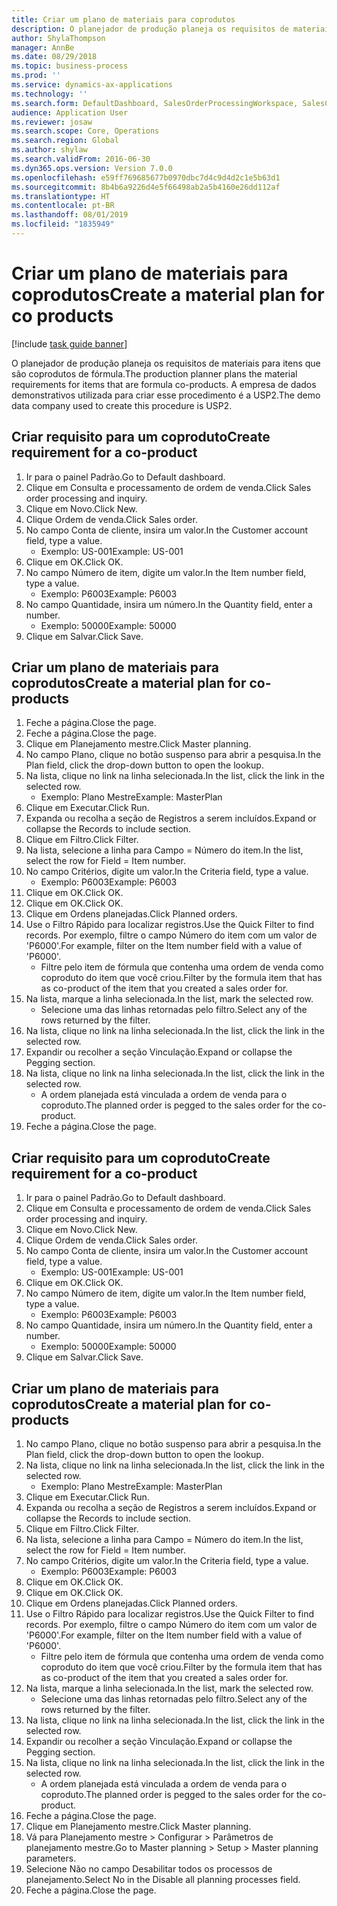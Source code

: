 ```yaml
---
title: Criar um plano de materiais para coprodutos
description: O planejador de produção planeja os requisitos de materiais para itens que são coprodutos de fórmula.
author: ShylaThompson
manager: AnnBe
ms.date: 08/29/2018
ms.topic: business-process
ms.prod: ''
ms.service: dynamics-ax-applications
ms.technology: ''
ms.search.form: DefaultDashboard, SalesOrderProcessingWorkspace, SalesCreateOrder, SalesTable, ReqCreatePlanWorkspace, ReqTransPlanCard, SysQueryForm, ReqTransPo
audience: Application User
ms.reviewer: josaw
ms.search.scope: Core, Operations
ms.search.region: Global
ms.author: shylaw
ms.search.validFrom: 2016-06-30
ms.dyn365.ops.version: Version 7.0.0
ms.openlocfilehash: e59ff769685677b0970dbc7d4c9d4d2c1e5b63d1
ms.sourcegitcommit: 8b4b6a9226d4e5f66498ab2a5b4160e26dd112af
ms.translationtype: HT
ms.contentlocale: pt-BR
ms.lasthandoff: 08/01/2019
ms.locfileid: "1835949"
---
```

# <a name="create-a-material-plan-for-co-products"></a><span data-ttu-id="57ae1-103">Criar um plano de materiais para coprodutos</span><span class="sxs-lookup"><span data-stu-id="57ae1-103">Create a material plan for co products</span></span>

[!include [task guide banner](../../includes/task-guide-banner.md)]

<span data-ttu-id="57ae1-104">O planejador de produção planeja os requisitos de materiais para itens que são coprodutos de fórmula.</span><span class="sxs-lookup"><span data-stu-id="57ae1-104">The production planner plans the material requirements for items that are formula co-products.</span></span> <span data-ttu-id="57ae1-105">A empresa de dados demonstrativos utilizada para criar esse procedimento é a USP2.</span><span class="sxs-lookup"><span data-stu-id="57ae1-105">The demo data company used to create this procedure is USP2.</span></span>


## <a name="create-requirement-for-a-co-product"></a><span data-ttu-id="57ae1-106">Criar requisito para um coproduto</span><span class="sxs-lookup"><span data-stu-id="57ae1-106">Create requirement for a co-product</span></span>
1. <span data-ttu-id="57ae1-107">Ir para o painel Padrão.</span><span class="sxs-lookup"><span data-stu-id="57ae1-107">Go to Default dashboard.</span></span>
2. <span data-ttu-id="57ae1-108">Clique em Consulta e processamento de ordem de venda.</span><span class="sxs-lookup"><span data-stu-id="57ae1-108">Click Sales order processing and inquiry.</span></span>
3. <span data-ttu-id="57ae1-109">Clique em Novo.</span><span class="sxs-lookup"><span data-stu-id="57ae1-109">Click New.</span></span>
4. <span data-ttu-id="57ae1-110">Clique Ordem de venda.</span><span class="sxs-lookup"><span data-stu-id="57ae1-110">Click Sales order.</span></span>
5. <span data-ttu-id="57ae1-111">No campo Conta de cliente, insira um valor.</span><span class="sxs-lookup"><span data-stu-id="57ae1-111">In the Customer account field, type a value.</span></span>
    * <span data-ttu-id="57ae1-112">Exemplo: US-001</span><span class="sxs-lookup"><span data-stu-id="57ae1-112">Example: US-001</span></span>  
6. <span data-ttu-id="57ae1-113">Clique em OK.</span><span class="sxs-lookup"><span data-stu-id="57ae1-113">Click OK.</span></span>
7. <span data-ttu-id="57ae1-114">No campo Número de item, digite um valor.</span><span class="sxs-lookup"><span data-stu-id="57ae1-114">In the Item number field, type a value.</span></span>
    * <span data-ttu-id="57ae1-115">Exemplo: P6003</span><span class="sxs-lookup"><span data-stu-id="57ae1-115">Example: P6003</span></span>  
8. <span data-ttu-id="57ae1-116">No campo Quantidade, insira um número.</span><span class="sxs-lookup"><span data-stu-id="57ae1-116">In the Quantity field, enter a number.</span></span>
    * <span data-ttu-id="57ae1-117">Exemplo: 50000</span><span class="sxs-lookup"><span data-stu-id="57ae1-117">Example: 50000</span></span>  
9. <span data-ttu-id="57ae1-118">Clique em Salvar.</span><span class="sxs-lookup"><span data-stu-id="57ae1-118">Click Save.</span></span>

## <a name="create-a-material-plan-for-co-products"></a><span data-ttu-id="57ae1-119">Criar um plano de materiais para coprodutos</span><span class="sxs-lookup"><span data-stu-id="57ae1-119">Create a material plan for co-products</span></span>
1. <span data-ttu-id="57ae1-120">Feche a página.</span><span class="sxs-lookup"><span data-stu-id="57ae1-120">Close the page.</span></span>
2. <span data-ttu-id="57ae1-121">Feche a página.</span><span class="sxs-lookup"><span data-stu-id="57ae1-121">Close the page.</span></span>
3. <span data-ttu-id="57ae1-122">Clique em Planejamento mestre.</span><span class="sxs-lookup"><span data-stu-id="57ae1-122">Click Master planning.</span></span>
4. <span data-ttu-id="57ae1-123">No campo Plano, clique no botão suspenso para abrir a pesquisa.</span><span class="sxs-lookup"><span data-stu-id="57ae1-123">In the Plan field, click the drop-down button to open the lookup.</span></span>
5. <span data-ttu-id="57ae1-124">Na lista, clique no link na linha selecionada.</span><span class="sxs-lookup"><span data-stu-id="57ae1-124">In the list, click the link in the selected row.</span></span>
    * <span data-ttu-id="57ae1-125">Exemplo: Plano Mestre</span><span class="sxs-lookup"><span data-stu-id="57ae1-125">Example: MasterPlan</span></span>  
6. <span data-ttu-id="57ae1-126">Clique em Executar.</span><span class="sxs-lookup"><span data-stu-id="57ae1-126">Click Run.</span></span>
7. <span data-ttu-id="57ae1-127">Expanda ou recolha a seção de Registros a serem incluídos.</span><span class="sxs-lookup"><span data-stu-id="57ae1-127">Expand or collapse the Records to include section.</span></span>
8. <span data-ttu-id="57ae1-128">Clique em Filtro.</span><span class="sxs-lookup"><span data-stu-id="57ae1-128">Click Filter.</span></span>
9. <span data-ttu-id="57ae1-129">Na lista, selecione a linha para Campo = Número do item.</span><span class="sxs-lookup"><span data-stu-id="57ae1-129">In the list, select the row for Field = Item number.</span></span>
10. <span data-ttu-id="57ae1-130">No campo Critérios, digite um valor.</span><span class="sxs-lookup"><span data-stu-id="57ae1-130">In the Criteria field, type a value.</span></span>
    * <span data-ttu-id="57ae1-131">Exemplo: P6003</span><span class="sxs-lookup"><span data-stu-id="57ae1-131">Example: P6003</span></span>  
11. <span data-ttu-id="57ae1-132">Clique em OK.</span><span class="sxs-lookup"><span data-stu-id="57ae1-132">Click OK.</span></span>
12. <span data-ttu-id="57ae1-133">Clique em OK.</span><span class="sxs-lookup"><span data-stu-id="57ae1-133">Click OK.</span></span>
13. <span data-ttu-id="57ae1-134">Clique em Ordens planejadas.</span><span class="sxs-lookup"><span data-stu-id="57ae1-134">Click Planned orders.</span></span>
14. <span data-ttu-id="57ae1-135">Use o Filtro Rápido para localizar registros.</span><span class="sxs-lookup"><span data-stu-id="57ae1-135">Use the Quick Filter to find records.</span></span> <span data-ttu-id="57ae1-136">Por exemplo, filtre o campo Número do item com um valor de 'P6000'.</span><span class="sxs-lookup"><span data-stu-id="57ae1-136">For example, filter on the Item number field with a value of 'P6000'.</span></span>
    * <span data-ttu-id="57ae1-137">Filtre pelo item de fórmula que contenha uma ordem de venda como coproduto do item que você criou.</span><span class="sxs-lookup"><span data-stu-id="57ae1-137">Filter by the formula item that has as co-product of the item that you created a sales order for.</span></span>  
15. <span data-ttu-id="57ae1-138">Na lista, marque a linha selecionada.</span><span class="sxs-lookup"><span data-stu-id="57ae1-138">In the list, mark the selected row.</span></span>
    * <span data-ttu-id="57ae1-139">Selecione uma das linhas retornadas pelo filtro.</span><span class="sxs-lookup"><span data-stu-id="57ae1-139">Select any of the rows returned by the filter.</span></span>  
16. <span data-ttu-id="57ae1-140">Na lista, clique no link na linha selecionada.</span><span class="sxs-lookup"><span data-stu-id="57ae1-140">In the list, click the link in the selected row.</span></span>
17. <span data-ttu-id="57ae1-141">Expandir ou recolher a seção Vinculação.</span><span class="sxs-lookup"><span data-stu-id="57ae1-141">Expand or collapse the Pegging section.</span></span>
18. <span data-ttu-id="57ae1-142">Na lista, clique no link na linha selecionada.</span><span class="sxs-lookup"><span data-stu-id="57ae1-142">In the list, click the link in the selected row.</span></span>
    * <span data-ttu-id="57ae1-143">A ordem planejada está vinculada a ordem de venda para o coproduto.</span><span class="sxs-lookup"><span data-stu-id="57ae1-143">The planned order is pegged to the sales order for the co-product.</span></span>  
19. <span data-ttu-id="57ae1-144">Feche a página.</span><span class="sxs-lookup"><span data-stu-id="57ae1-144">Close the page.</span></span>

## <a name="create-requirement-for-a-co-product"></a><span data-ttu-id="57ae1-145">Criar requisito para um coproduto</span><span class="sxs-lookup"><span data-stu-id="57ae1-145">Create requirement for a co-product</span></span>
1. <span data-ttu-id="57ae1-146">Ir para o painel Padrão.</span><span class="sxs-lookup"><span data-stu-id="57ae1-146">Go to Default dashboard.</span></span>
2. <span data-ttu-id="57ae1-147">Clique em Consulta e processamento de ordem de venda.</span><span class="sxs-lookup"><span data-stu-id="57ae1-147">Click Sales order processing and inquiry.</span></span>
3. <span data-ttu-id="57ae1-148">Clique em Novo.</span><span class="sxs-lookup"><span data-stu-id="57ae1-148">Click New.</span></span>
4. <span data-ttu-id="57ae1-149">Clique Ordem de venda.</span><span class="sxs-lookup"><span data-stu-id="57ae1-149">Click Sales order.</span></span>
5. <span data-ttu-id="57ae1-150">No campo Conta de cliente, insira um valor.</span><span class="sxs-lookup"><span data-stu-id="57ae1-150">In the Customer account field, type a value.</span></span>
    * <span data-ttu-id="57ae1-151">Exemplo: US-001</span><span class="sxs-lookup"><span data-stu-id="57ae1-151">Example: US-001</span></span>  
6. <span data-ttu-id="57ae1-152">Clique em OK.</span><span class="sxs-lookup"><span data-stu-id="57ae1-152">Click OK.</span></span>
7. <span data-ttu-id="57ae1-153">No campo Número de item, digite um valor.</span><span class="sxs-lookup"><span data-stu-id="57ae1-153">In the Item number field, type a value.</span></span>
    * <span data-ttu-id="57ae1-154">Exemplo: P6003</span><span class="sxs-lookup"><span data-stu-id="57ae1-154">Example: P6003</span></span>  
8. <span data-ttu-id="57ae1-155">No campo Quantidade, insira um número.</span><span class="sxs-lookup"><span data-stu-id="57ae1-155">In the Quantity field, enter a number.</span></span>
    * <span data-ttu-id="57ae1-156">Exemplo: 50000</span><span class="sxs-lookup"><span data-stu-id="57ae1-156">Example: 50000</span></span>  
9. <span data-ttu-id="57ae1-157">Clique em Salvar.</span><span class="sxs-lookup"><span data-stu-id="57ae1-157">Click Save.</span></span>

## <a name="create-a-material-plan-for-co-products"></a><span data-ttu-id="57ae1-158">Criar um plano de materiais para coprodutos</span><span class="sxs-lookup"><span data-stu-id="57ae1-158">Create a material plan for co-products</span></span>
1. <span data-ttu-id="57ae1-159">No campo Plano, clique no botão suspenso para abrir a pesquisa.</span><span class="sxs-lookup"><span data-stu-id="57ae1-159">In the Plan field, click the drop-down button to open the lookup.</span></span>
2. <span data-ttu-id="57ae1-160">Na lista, clique no link na linha selecionada.</span><span class="sxs-lookup"><span data-stu-id="57ae1-160">In the list, click the link in the selected row.</span></span>
    * <span data-ttu-id="57ae1-161">Exemplo: Plano Mestre</span><span class="sxs-lookup"><span data-stu-id="57ae1-161">Example: MasterPlan</span></span>  
3. <span data-ttu-id="57ae1-162">Clique em Executar.</span><span class="sxs-lookup"><span data-stu-id="57ae1-162">Click Run.</span></span>
4. <span data-ttu-id="57ae1-163">Expanda ou recolha a seção de Registros a serem incluídos.</span><span class="sxs-lookup"><span data-stu-id="57ae1-163">Expand or collapse the Records to include section.</span></span>
5. <span data-ttu-id="57ae1-164">Clique em Filtro.</span><span class="sxs-lookup"><span data-stu-id="57ae1-164">Click Filter.</span></span>
6. <span data-ttu-id="57ae1-165">Na lista, selecione a linha para Campo = Número do item.</span><span class="sxs-lookup"><span data-stu-id="57ae1-165">In the list, select the row for Field = Item number.</span></span>
7. <span data-ttu-id="57ae1-166">No campo Critérios, digite um valor.</span><span class="sxs-lookup"><span data-stu-id="57ae1-166">In the Criteria field, type a value.</span></span>
    * <span data-ttu-id="57ae1-167">Exemplo: P6003</span><span class="sxs-lookup"><span data-stu-id="57ae1-167">Example: P6003</span></span>  
8. <span data-ttu-id="57ae1-168">Clique em OK.</span><span class="sxs-lookup"><span data-stu-id="57ae1-168">Click OK.</span></span>
9. <span data-ttu-id="57ae1-169">Clique em OK.</span><span class="sxs-lookup"><span data-stu-id="57ae1-169">Click OK.</span></span>
10. <span data-ttu-id="57ae1-170">Clique em Ordens planejadas.</span><span class="sxs-lookup"><span data-stu-id="57ae1-170">Click Planned orders.</span></span>
11. <span data-ttu-id="57ae1-171">Use o Filtro Rápido para localizar registros.</span><span class="sxs-lookup"><span data-stu-id="57ae1-171">Use the Quick Filter to find records.</span></span> <span data-ttu-id="57ae1-172">Por exemplo, filtre o campo Número do item com um valor de 'P6000'.</span><span class="sxs-lookup"><span data-stu-id="57ae1-172">For example, filter on the Item number field with a value of 'P6000'.</span></span>
    * <span data-ttu-id="57ae1-173">Filtre pelo item de fórmula que contenha uma ordem de venda como coproduto do item que você criou.</span><span class="sxs-lookup"><span data-stu-id="57ae1-173">Filter by the formula item that has as co-product of the item that you created a sales order for.</span></span>  
12. <span data-ttu-id="57ae1-174">Na lista, marque a linha selecionada.</span><span class="sxs-lookup"><span data-stu-id="57ae1-174">In the list, mark the selected row.</span></span>
    * <span data-ttu-id="57ae1-175">Selecione uma das linhas retornadas pelo filtro.</span><span class="sxs-lookup"><span data-stu-id="57ae1-175">Select any of the rows returned by the filter.</span></span>  
13. <span data-ttu-id="57ae1-176">Na lista, clique no link na linha selecionada.</span><span class="sxs-lookup"><span data-stu-id="57ae1-176">In the list, click the link in the selected row.</span></span>
14. <span data-ttu-id="57ae1-177">Expandir ou recolher a seção Vinculação.</span><span class="sxs-lookup"><span data-stu-id="57ae1-177">Expand or collapse the Pegging section.</span></span>
15. <span data-ttu-id="57ae1-178">Na lista, clique no link na linha selecionada.</span><span class="sxs-lookup"><span data-stu-id="57ae1-178">In the list, click the link in the selected row.</span></span>
    * <span data-ttu-id="57ae1-179">A ordem planejada está vinculada a ordem de venda para o coproduto.</span><span class="sxs-lookup"><span data-stu-id="57ae1-179">The planned order is pegged to the sales order for the co-product.</span></span>  
16. <span data-ttu-id="57ae1-180">Feche a página.</span><span class="sxs-lookup"><span data-stu-id="57ae1-180">Close the page.</span></span>
17. <span data-ttu-id="57ae1-181">Clique em Planejamento mestre.</span><span class="sxs-lookup"><span data-stu-id="57ae1-181">Click Master planning.</span></span>
18. <span data-ttu-id="57ae1-182">Vá para Planejamento mestre > Configurar > Parâmetros de planejamento mestre.</span><span class="sxs-lookup"><span data-stu-id="57ae1-182">Go to Master planning > Setup > Master planning parameters.</span></span>
19. <span data-ttu-id="57ae1-183">Selecione Não no campo Desabilitar todos os processos de planejamento.</span><span class="sxs-lookup"><span data-stu-id="57ae1-183">Select No in the Disable all planning processes field.</span></span>
20. <span data-ttu-id="57ae1-184">Feche a página.</span><span class="sxs-lookup"><span data-stu-id="57ae1-184">Close the page.</span></span>

